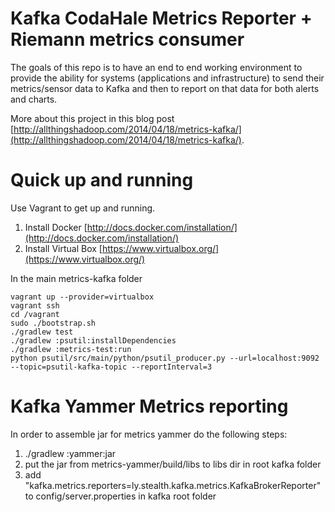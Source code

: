 Kafka CodaHale Metrics Reporter + Riemann metrics consumer
=============
The goals of this repo is to have an end to end working environment to provide the ability for systems (applications
and infrastructure) to send their metrics/sensor data to Kafka and then to report on that data for both alerts and charts.

More about this project in this blog post [http://allthingshadoop.com/2014/04/18/metrics-kafka/](http://allthingshadoop.com/2014/04/18/metrics-kafka/).

Quick up and running
====================

Use Vagrant to get up and running.

1) Install Docker [http://docs.docker.com/installation/](http://docs.docker.com/installation/)
2) Install Virtual Box [https://www.virtualbox.org/](https://www.virtualbox.org/)

In the main metrics-kafka folder

    vagrant up --provider=virtualbox
    vagrant ssh
    cd /vagrant 
    sudo ./bootstrap.sh 
    ./gradlew test
    ./gradlew :psutil:installDependencies
    ./gradlew :metrics-test:run
    python psutil/src/main/python/psutil_producer.py --url=localhost:9092 --topic=psutil-kafka-topic --reportInterval=3


Kafka Yammer Metrics reporting
==============================

In order to assemble jar for metrics yammer do the following steps:    
1) ./gradlew :yammer:jar    
2) put the jar from metrics-yammer/build/libs to libs dir in root kafka folder    
3) add "kafka.metrics.reporters=ly.stealth.kafka.metrics.KafkaBrokerReporter" to config/server.properties in kafka root folder    